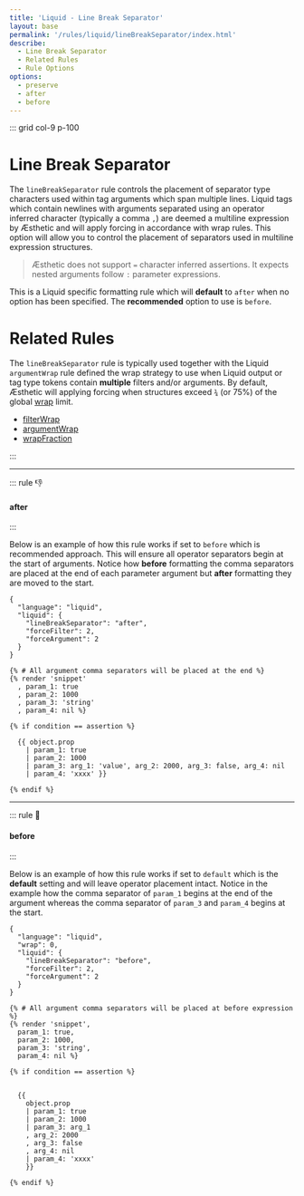 ```yaml
---
title: 'Liquid - Line Break Separator'
layout: base
permalink: '/rules/liquid/lineBreakSeparator/index.html'
describe:
  - Line Break Separator
  - Related Rules
  - Rule Options
options:
  - preserve
  - after
  - before
---
```


::: grid col-9 p-100

# Line Break Separator

The `lineBreakSeparator` rule controls the placement of separator type characters used within tag arguments which span multiple lines. Liquid tags which contain newlines with arguments separated using an operator inferred character (typically a comma `,`) are deemed a multiline expression by Æsthetic and will apply forcing in accordance with wrap rules. This option will allow you to control the placement of separators used in multiline expression structures.

> Æsthetic does not support `=` character inferred assertions. It expects nested arguments follow `:` parameter expressions.

This is a Liquid specific formatting rule which will **default** to `after` when no option has been specified. The **recommended** option to use is `before`.

# Related Rules

The `lineBreakSeparator` rule is typically used together with the Liquid `argumentWrap` rule defined the wrap strategy to use when Liquid output or tag type tokens contain **multiple** filters and/or arguments. By default, Æsthetic will applying forcing when structures exceed `¾` (or 75%) of the global [wrap](/rules/global/wrap) limit.

- [filterWrap](/rules/liquid/filterWrap/)
- [argumentWrap](/rules/liquid/argumentWrap/)
- [wrapFraction](/rules/liquid/wrapFraction/)

:::

---

::: rule 👎

#### after

:::

Below is an example of how this rule works if set to `before` which is recommended approach. This will ensure all operator separators begin at the start of arguments. Notice how **before** formatting the comma separators are placed at the end of each parameter argument but **after** formatting they are moved to the start.

```json:rules
{
  "language": "liquid",
  "liquid": {
    "lineBreakSeparator": "after",
    "forceFilter": 2,
    "forceArgument": 2
  }
}
```

<!-- prettier-ignore -->
```liquid
{% # All argument comma separators will be placed at the end %}
{% render 'snippet'
  , param_1: true
  , param_2: 1000
  , param_3: 'string'
  , param_4: nil %}

{% if condition == assertion %}

  {{ object.prop
    | param_1: true
    | param_2: 1000
    | param_3: arg_1: 'value', arg_2: 2000, arg_3: false, arg_4: nil
    | param_4: 'xxxx' }}

{% endif %}
```

---

::: rule 🙌

#### before

:::

Below is an example of how this rule works if set to `default` which is the **default** setting and will leave operator placement intact. Notice in the example how the comma separator of `param_1` begins at the end of the argument whereas the comma separator of `param_3` and `param_4` begins at the start.

```json:rules
{
  "language": "liquid",
  "wrap": 0,
  "liquid": {
    "lineBreakSeparator": "before",
    "forceFilter": 2,
    "forceArgument": 2
  }
}
```

<!-- prettier-ignore -->
```liquid
{% # All argument comma separators will be placed at before expression %}
{% render 'snippet',
  param_1: true,
  param_2: 1000,
  param_3: 'string',
  param_4: nil %}

{% if condition == assertion %}


  {{
    object.prop
    | param_1: true
    | param_2: 1000
    | param_3: arg_1
    , arg_2: 2000
    , arg_3: false
    , arg_4: nil
    | param_4: 'xxxx'
    }}

{% endif %}
```
